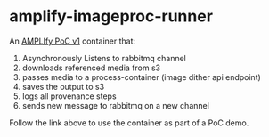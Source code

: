 # amplify-imageproc-runner
An [AMPLIfy PoC v1](https://github.com/WHOIGit/amplify-imageproc-poc) container that:
1. Asynchronously Listens to rabbitmq channel
2. downloads referenced media from s3
3. passes media to a process-container (image dither api endpoint)
4. saves the output to s3
5. logs all provenance steps
6. sends new message to rabbitmq on a new channel

Follow the link above to use the container as part of a PoC demo.


